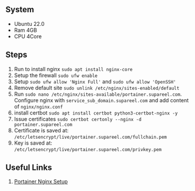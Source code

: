 ## System

- Ubuntu 22.0
- Ram 4GB
- CPU 4Core

## Steps

1. Run to install nginx `sudo apt install nginx-core`
2. Setup the firewall `sudo ufw enable`
3. Setup `sudo ufw allow 'Nginx Full'` and `sudo ufw allow 'OpenSSH'`
4. Remove default site `sudo unlink /etc/nginx/sites-enabled/default`
5. Run `sudo nano /etc/nginx/sites-available/portainer.supareel.com`. Configure nginx with `service_sub_domain.supareel.com` and add content of `nginx/nginx.conf`
6. install certbot `sudo apt install certbot python3-certbot-nginx -y`
7. Issue certificates `sudo certbot certonly --nginx -d portainer.supareel.com`
8. Certificate is saved at: `/etc/letsencrypt/live/portainer.supareel.com/fullchain.pem`
9. Key is saved at: `/etc/letsencrypt/live/portainer.supareel.com/privkey.pem`

## Useful Links

1. [Portainer Nginx Setup](https://thriveread.com/portainer-behind-nginx-reverse-proxy-manager-and-https)
